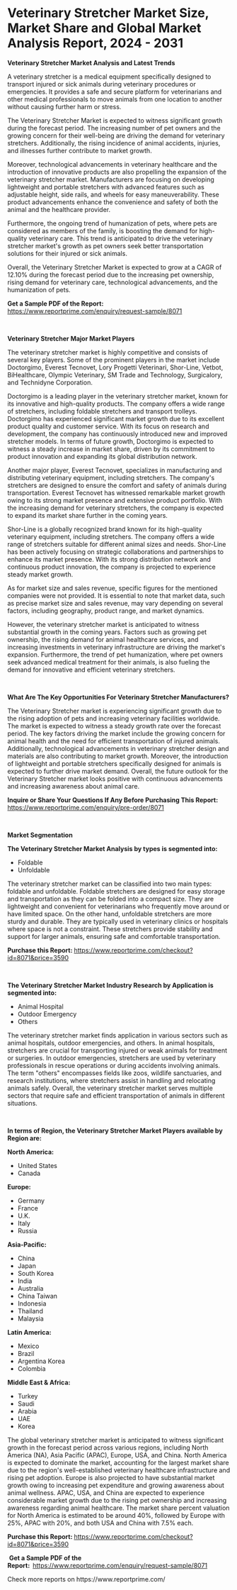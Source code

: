 <p><h1>Veterinary Stretcher Market Size, Market Share and Global Market Analysis Report, 2024 - 2031</h1></p><p><strong>Veterinary Stretcher Market Analysis and Latest Trends</strong></p>
<p><p>A veterinary stretcher is a medical equipment specifically designed to transport injured or sick animals during veterinary procedures or emergencies. It provides a safe and secure platform for veterinarians and other medical professionals to move animals from one location to another without causing further harm or stress.</p><p>The Veterinary Stretcher Market is expected to witness significant growth during the forecast period. The increasing number of pet owners and the growing concern for their well-being are driving the demand for veterinary stretchers. Additionally, the rising incidence of animal accidents, injuries, and illnesses further contribute to market growth.</p><p>Moreover, technological advancements in veterinary healthcare and the introduction of innovative products are also propelling the expansion of the veterinary stretcher market. Manufacturers are focusing on developing lightweight and portable stretchers with advanced features such as adjustable height, side rails, and wheels for easy maneuverability. These product advancements enhance the convenience and safety of both the animal and the healthcare provider.</p><p>Furthermore, the ongoing trend of humanization of pets, where pets are considered as members of the family, is boosting the demand for high-quality veterinary care. This trend is anticipated to drive the veterinary stretcher market's growth as pet owners seek better transportation solutions for their injured or sick animals.</p><p>Overall, the Veterinary Stretcher Market is expected to grow at a CAGR of 12.10% during the forecast period due to the increasing pet ownership, rising demand for veterinary care, technological advancements, and the humanization of pets.</p></p>
<p><strong>Get a Sample PDF of the Report:&nbsp;</strong> <a href="https://www.reportprime.com/enquiry/request-sample/8071">https://www.reportprime.com/enquiry/request-sample/8071</a></p>
<p>&nbsp;</p>
<p><strong>Veterinary Stretcher Major Market Players</strong></p>
<p><p>The veterinary stretcher market is highly competitive and consists of several key players. Some of the prominent players in the market include Doctorgimo, Everest Tecnovet, Lory Progetti Veterinari, Shor-Line, Vetbot, BiHealthcare, Olympic Veterinary, SM Trade and Technology, Surgicalory, and Technidyne Corporation.</p><p>Doctorgimo is a leading player in the veterinary stretcher market, known for its innovative and high-quality products. The company offers a wide range of stretchers, including foldable stretchers and transport trolleys. Doctorgimo has experienced significant market growth due to its excellent product quality and customer service. With its focus on research and development, the company has continuously introduced new and improved stretcher models. In terms of future growth, Doctorgimo is expected to witness a steady increase in market share, driven by its commitment to product innovation and expanding its global distribution network.</p><p>Another major player, Everest Tecnovet, specializes in manufacturing and distributing veterinary equipment, including stretchers. The company's stretchers are designed to ensure the comfort and safety of animals during transportation. Everest Tecnovet has witnessed remarkable market growth owing to its strong market presence and extensive product portfolio. With the increasing demand for veterinary stretchers, the company is expected to expand its market share further in the coming years.</p><p>Shor-Line is a globally recognized brand known for its high-quality veterinary equipment, including stretchers. The company offers a wide range of stretchers suitable for different animal sizes and needs. Shor-Line has been actively focusing on strategic collaborations and partnerships to enhance its market presence. With its strong distribution network and continuous product innovation, the company is projected to experience steady market growth.</p><p>As for market size and sales revenue, specific figures for the mentioned companies were not provided. It is essential to note that market data, such as precise market size and sales revenue, may vary depending on several factors, including geography, product range, and market dynamics.</p><p>However, the veterinary stretcher market is anticipated to witness substantial growth in the coming years. Factors such as growing pet ownership, the rising demand for animal healthcare services, and increasing investments in veterinary infrastructure are driving the market's expansion. Furthermore, the trend of pet humanization, where pet owners seek advanced medical treatment for their animals, is also fueling the demand for innovative and efficient veterinary stretchers.</p></p>
<p>&nbsp;</p>
<p><strong>What Are The Key Opportunities For Veterinary Stretcher Manufacturers?</strong></p>
<p><p>The Veterinary Stretcher market is experiencing significant growth due to the rising adoption of pets and increasing veterinary facilities worldwide. The market is expected to witness a steady growth rate over the forecast period. The key factors driving the market include the growing concern for animal health and the need for efficient transportation of injured animals. Additionally, technological advancements in veterinary stretcher design and materials are also contributing to market growth. Moreover, the introduction of lightweight and portable stretchers specifically designed for animals is expected to further drive market demand. Overall, the future outlook for the Veterinary Stretcher market looks positive with continuous advancements and increasing awareness about animal care.</p></p>
<p><strong>Inquire or Share Your Questions If Any Before Purchasing This Report:</strong> <a href="https://www.reportprime.com/enquiry/pre-order/8071">https://www.reportprime.com/enquiry/pre-order/8071</a></p>
<p>&nbsp;</p>
<p><strong>Market Segmentation</strong></p>
<p><strong>The Veterinary Stretcher Market Analysis by types is segmented into:</strong></p>
<p><ul><li>Foldable</li><li>Unfoldable</li></ul></p>
<p><p>The veterinary stretcher market can be classified into two main types: foldable and unfoldable. Foldable stretchers are designed for easy storage and transportation as they can be folded into a compact size. They are lightweight and convenient for veterinarians who frequently move around or have limited space. On the other hand, unfoldable stretchers are more sturdy and durable. They are typically used in veterinary clinics or hospitals where space is not a constraint. These stretchers provide stability and support for larger animals, ensuring safe and comfortable transportation.</p></p>
<p><strong>Purchase this Report:&nbsp;</strong><a href="https://www.reportprime.com/checkout?id=8071&price=3590">https://www.reportprime.com/checkout?id=8071&price=3590</a></p>
<p>&nbsp;</p>
<p><strong>The Veterinary Stretcher Market Industry Research by Application is segmented into:</strong></p>
<p><ul><li>Animal Hospital</li><li>Outdoor Emergency</li><li>Others</li></ul></p>
<p><p>The veterinary stretcher market finds application in various sectors such as animal hospitals, outdoor emergencies, and others. In animal hospitals, stretchers are crucial for transporting injured or weak animals for treatment or surgeries. In outdoor emergencies, stretchers are used by veterinary professionals in rescue operations or during accidents involving animals. The term "others" encompasses fields like zoos, wildlife sanctuaries, and research institutions, where stretchers assist in handling and relocating animals safely. Overall, the veterinary stretcher market serves multiple sectors that require safe and efficient transportation of animals in different situations.</p></p>
<p>&nbsp;</p>
<p><strong>In terms of Region, the Veterinary Stretcher Market Players available by Region are:</strong></p>
<p>
    <p> <strong> North America: </strong>
        <ul>
            <li>United States</li>
            <li>Canada</li>
        </ul>
        </p> 
    <p> <strong> Europe: </strong>
        <ul>
            <li>Germany</li>
            <li>France</li>
            <li>U.K.</li>
            <li>Italy</li>
            <li>Russia</li>
        </ul>
        </p> 
    <p> <strong> Asia-Pacific: </strong>
        <ul>
            <li>China</li>
            <li>Japan</li>
            <li>South Korea</li>
            <li>India</li>
            <li>Australia</li>
            <li>China Taiwan</li>
            <li>Indonesia</li>
            <li>Thailand</li>
            <li>Malaysia</li>
        </ul>
        </p> 
    <p> <strong> Latin America: </strong>
        <ul>
            <li>Mexico</li>
            <li>Brazil</li>
            <li>Argentina Korea</li>
            <li>Colombia</li>
        </ul>
        </p> 
    <p> <strong> Middle East & Africa: </strong>
        <ul>
            <li>Turkey</li>
            <li>Saudi</li>
            <li>Arabia</li>
            <li>UAE</li>
            <li>Korea</li>
        </ul>
    </p>
    </p>
<p><p>The global veterinary stretcher market is anticipated to witness significant growth in the forecast period across various regions, including North America (NA), Asia Pacific (APAC), Europe, USA, and China. North America is expected to dominate the market, accounting for the largest market share due to the region's well-established veterinary healthcare infrastructure and rising pet adoption. Europe is also projected to have substantial market growth owing to increasing pet expenditure and growing awareness about animal wellness. APAC, USA, and China are expected to experience considerable market growth due to the rising pet ownership and increasing awareness regarding animal healthcare. The market share percent valuation for North America is estimated to be around 40%, followed by Europe with 25%, APAC with 20%, and both USA and China with 7.5% each.</p></p>
<p><strong>Purchase this Report: </strong><a href="https://www.reportprime.com/checkout?id=8071&price=3590">https://www.reportprime.com/checkout?id=8071&price=3590</a></p>
<p>&nbsp;<strong>Get a Sample PDF of the Report:&nbsp;&nbsp;</strong><a href="https://www.reportprime.com/enquiry/request-sample/8071">https://www.reportprime.com/enquiry/request-sample/8071</a></p>
<p><strong></strong></p>
<p>Check more reports on https://www.reportprime.com/</p>